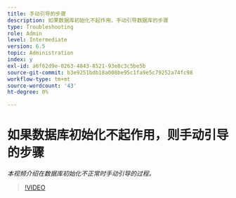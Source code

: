 ```yaml
---
title: 手动引导的步骤
description: 如果数据库初始化不起作用，手动引导数据库的步骤
type: Troubleshooting
role: Admin
level: Intermediate
version: 6.5
topic: Administration
index: y
exl-id: a6f62d9e-0263-4843-8521-93e8c3c5be5b
source-git-commit: b3e9251bdb18a008be95c1fa9e5c79252a74fc98
workflow-type: tm+mt
source-wordcount: '43'
ht-degree: 0%

---
```


# 如果数据库初始化不起作用，则手动引导的步骤

*本视频介绍在数据库初始化不正常时手动引导的过程。*

>[!VIDEO](https://video.tv.adobe.com/v/335515?quality=12&learn=on)
